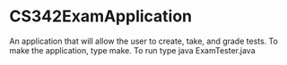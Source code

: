 # CS342ExamApplication
An application that will allow the user to create, take, and grade tests.
To make the application, type make.
To run type java ExamTester.java
